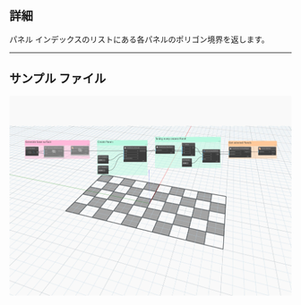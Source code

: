 ## 詳細
パネル インデックスのリストにある各パネルのポリゴン境界を返します。
___
## サンプル ファイル

![GetPanelPolygon](./Autodesk.DesignScript.Geometry.PanelSurface.GetPanelPolygon_img.jpg)
